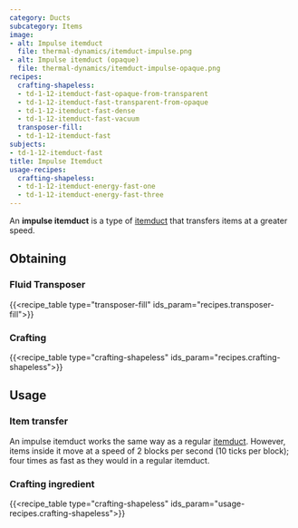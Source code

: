 ```yaml
---
category: Ducts
subcategory: Items
image:
- alt: Impulse itemduct
  file: thermal-dynamics/itemduct-impulse.png
- alt: Impulse itemduct (opaque)
  file: thermal-dynamics/itemduct-impulse-opaque.png
recipes:
  crafting-shapeless:
  - td-1-12-itemduct-fast-opaque-from-transparent
  - td-1-12-itemduct-fast-transparent-from-opaque
  - td-1-12-itemduct-fast-dense
  - td-1-12-itemduct-fast-vacuum
  transposer-fill:
  - td-1-12-itemduct-fast
subjects:
- td-1-12-itemduct-fast
title: Impulse Itemduct
usage-recipes:
  crafting-shapeless:
  - td-1-12-itemduct-energy-fast-one
  - td-1-12-itemduct-energy-fast-three
---
```


An **impulse itemduct** is a type of [itemduct](../itemduct/) that transfers
items at a greater speed.


Obtaining
---------

### Fluid Transposer
{{<recipe_table type="transposer-fill" ids_param="recipes.transposer-fill">}}

### Crafting
{{<recipe_table type="crafting-shapeless" ids_param="recipes.crafting-shapeless">}}


Usage
-----

### Item transfer
An impulse itemduct works the same way as a regular [itemduct](../itemduct/).
However, items inside it move at a speed of 2 blocks per second (10 ticks per
block); four times as fast as they would in a regular itemduct.

### Crafting ingredient
{{<recipe_table type="crafting-shapeless" ids_param="usage-recipes.crafting-shapeless">}}

